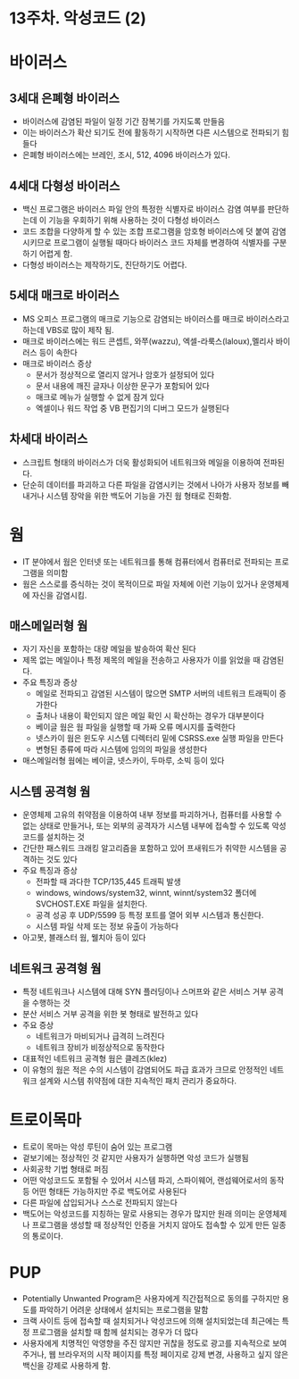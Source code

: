 # 13주차. 악성코드 (2)

# 바이러스

## 3세대 은폐형 바이러스

- 바이러스에 감염된 파일이 일정 기간 잠복기를 가지도록 만들음
- 이는 바이러스가 확산 되기도 전에 활동하기 시작하면 다른 시스템으로 전파되기 힘들다
- 은폐형 바이러스에는 브레인, 조시, 512, 4096 바이러스가 있다.

## 4세대 다형성 바이러스

- 백신 프로그램은 바이러스 파일 안의 특정한 식별자로 바이러스 감염 여부를 판단하는데 이 기능을 우회하기 위해 사용하는 것이 다형성 바이러스
- 코드 조합을 다양하게 할 수 있는 조합 프로그램을 암호형 바이러스에 덧 붙여 감염시키므로 프로그램이 실행될 때마다 바이러스 코드 자체를 변경하여 식별자를 구분하기 어렵게 함.
- 다형성 바이러스는 제작하기도, 진단하기도 어렵다.

## 5세대 매크로 바이러스

- MS 오피스 프로그램의 매크로 기능으로 감염되는 바이러스를 매크로 바이러스라고 하는데 VBS로 많이 제작 됨.
- 매크로 바이러스에는 워드 콘셉트, 와쭈(wazzu), 엑셀-라룩스(laloux),멜리사 바이러스 등이 속한다
- 매크로 바이러스 증상
  - 문서가 정상적으로 열리지 않거나 암호가 설정되어 있다
  - 문서 내용에 깨진 글자나 이상한 문구가 포함되어 있다
  - 매크로 메뉴가 실행할 수 없게 잠겨 있다
  - 엑셀이나 워드 작업 중 VB 편집기의 디버그 모드가 실행된다

## 차세대 바이러스

- 스크립트 형태의 바이러스가 더욱 활성화되어 네트워크와 메일을 이용하여 전파된다.
- 단순히 데이터를 파괴하고 다른 파일을 감염시키는 것에서 나아가 사용자 정보를 빼내거나 시스템 장악을 위한 백도어 기능을 가진 웜 형태로 진화함.

# 웜

- IT 분야에서 웜은 인터넷 또는 네트워크를 통해 컴퓨터에서 컴퓨터로 전파되는 프로그램을 의미함
- 웜은 스스로를 증식하는 것이 목적이므로 파일 자체에 이런 기능이 있거나 운영체제에 자신을 감염시킴.

## 매스메일러형 웜

- 자기 자신을 포함하는 대량 메일을 발송하여 확산 된다
- 제목 없는 메일이나 특정 제목의 메일을 전송하고 사용자가 이를 읽었을 때 감염된다.
- 주요 특징과 증상
  - 메일로 전파되고 감염된 시스템이 많으면 SMTP 서버의 네트워크 트래픽이 증가한다
  - 출처나 내용이 확인되지 않은 메일 확인 시 확산하는 경우가 대부분이다
  - 베이글 웜은 웜 파일을 실행할 때 가짜 오류 메시지를 출력한다
  - 넷스카이 웜은 윈도우 시스템 디렉터리 밑에 CSRSS.exe 실행 파일을 만든다
  - 변형된 종류에 따라 시스템에 임의의 파일을 생성한다
- 매스메일러형 웜에는 베이글, 넷스카이, 두마루, 소빅 등이 있다

## 시스템 공격형 웜

- 운영체제 고유의 취약점을 이용하여 내부 정보를 파괴하거나, 컴퓨터를 사용할 수 없는 상태로 만들거나, 또는 외부의 공격자가 시스템 내부에 접속할 수 있도록 악성 코드를 설치하는 것
- 간단한 패스워드 크래킹 알고리즘을 포함하고 있어 프새워드가 취약한 시스템을 공격하는 것도 있다
- 주요 특징과 증상
  - 전파할 때 과다한 TCP/135,445 트래픽 발생
  - windows, windows/system32, winnt, winnt/system32 폴더에 SVCHOST.EXE 파일을 설치한다.
  - 공격 성공 후 UDP/5599 등 특정 포트를 열어 외부 시스템과 통신한다.
  - 시스템 파일 삭제 또는 정보 유출이 가능하다
- 아고봇, 블래스터 웜, 웰치아 등이 있다

## 네트워크 공격형 웜

- 특정 네트워크나 시스템에 대해 SYN 플러딩이나 스머프와 같은 서비스 거부 공격을 수행하는 것
- 분산 서비스 거부 공격을 위한 봇 형태로 발전하고 있다
- 주요 증상
  - 네트워크가 마비되거나 급격히 느려진다
  - 네트워크 장비가 비정상적으로 동작한다
- 대표적인 네트워크 공격형 웜은 클레즈(klez)
- 이 유형의 웜은 적은 수의 시스템이 감염되어도 파급 효과가 크므로 안정적인 네트워크 설계와 시스템 취약점에 대한 지속적인 패치 관리가 중요하다.

# 트로이목마

- 트로이 목마는 악성 루틴이 숨어 있는 프로그램
- 겉보기에는 정상적인 것 같지만 사용자가 실행하면 악성 코드가 실행됨
- 사회공학 기법 형태로 퍼짐
- 어떤 악성코드도 포함될 수 있어서 시스템 파괴, 스파이웨어, 랜섬웨어로서의 동작 등 어떤 형태든 가능하지만 주로 백도어로 사용된다
- 다른 파일에 삽입되거나 스스로 전파되지 않는다
- 백도어는 악성코드를 지칭하는 말로 사용되는 경우가 많지만 원래 의미는 운영체제나 프로그램을 생성할 때 정상적인 인증을 거치지 않아도 접속할 수 있게 만든 일종의 통로이다.

# PUP

- Potentially Unwanted Program은 사용자에게 직간접적으로 동의를 구하지만 용도를 파악하기 어려운 상태에서 설치되는 프로그램을 말함
- 크랙 사이트 등에 접속할 때 설치되거나 악성코드에 의해 설치되었는데 최근에는 특정 프로그램을 설치할 때 함께 설치되는 경우가 더 많다
- 사용자에게 치명적인 악영향을 주진 않지만 귀찮을 정도로 광고를 지속적으로 보여주거나, 웹 브라우저의 시작 페이지를 특정 페이지로 강제 변경, 사용하고 싶지 않은 백신을 강제로 사용하게 함.
